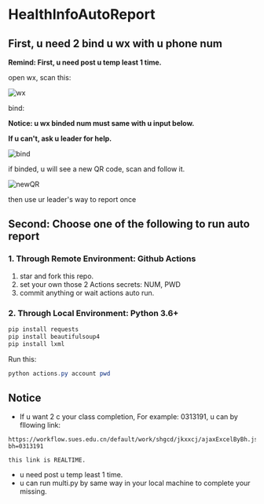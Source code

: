 # HealthInfoAutoReport

## First, u need 2 bind u wx with u phone num

**Remind: First, u need post u temp least 1 time.**

open wx, scan this:

![wx](https://cdn.jsdelivr.net/gh/zsqw123/cdn@master/picCDN/20210202105525.png)

bind:

**Notice: u wx binded num must same with u input below.**

**If u can't, ask u leader for help.**

![bind](https://cdn.jsdelivr.net/gh/zsqw123/cdn@master/picCDN/20210202105734.png)

if binded, u will see a new QR code, scan and follow it.

![newQR](https://cdn.jsdelivr.net/gh/zsqw123/cdn@master/picCDN/20210202110147.png)

then use ur leader's way to report once

## Second: Choose one of the following to run auto report

### 1. Through Remote Environment: Github Actions

1. star and fork this repo.
2. set your own those 2 Actions secrets: NUM, PWD
3. commit anything or wait actions auto run.

### 2. Through Local Environment: Python 3.6+

```powershell
pip install requests
pip install beautifulsoup4
pip install lxml
```

Run this:

```powershell
python actions.py account pwd
```
## Notice

- If u want 2 c your class completion, For example: 0313191, u can by fllowing link:
```text
https://workflow.sues.edu.cn/default/work/shgcd/jkxxcj/ajaxExcelByBh.jsp?bh=0313191

this link is REALTIME.
```

- u need post u temp least 1 time.
- u can run multi.py by same way in your local machine to complete your missing.